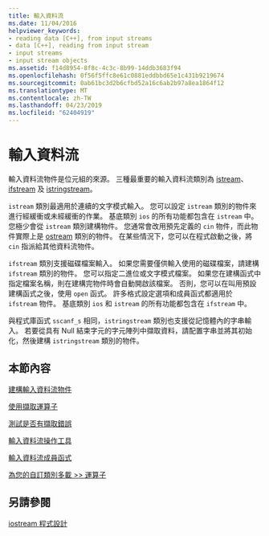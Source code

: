 ```yaml
---
title: 輸入資料流
ms.date: 11/04/2016
helpviewer_keywords:
- reading data [C++], from input streams
- data [C++], reading from input stream
- input streams
- input stream objects
ms.assetid: f14d8954-8f8c-4c3c-8b99-14ddb3683f94
ms.openlocfilehash: 0f56f5ffc8e61c0881eddbbd65e1c431b9219674
ms.sourcegitcommit: 0ab61bc3d2b6cfbd52a16c6ab2b97a8ea1864f12
ms.translationtype: MT
ms.contentlocale: zh-TW
ms.lasthandoff: 04/23/2019
ms.locfileid: "62404919"
---
```

# <a name="input-streams"></a>輸入資料流

輸入資料流物件是位元組的來源。 三種最重要的輸入資料流類別為 [istream](../standard-library/basic-istream-class.md)、[ifstream](../standard-library/basic-ifstream-class.md) 及 [istringstream](../standard-library/basic-istringstream-class.md)。

`istream` 類別最適用於連續的文字模式輸入。 您可以設定 `istream` 類別的物件來進行經緩衝或未經緩衝的作業。 基底類別 `ios` 的所有功能都包含在 `istream` 中。 您極少會從 `istream` 類別建構物件。 您通常會改用預先定義的 `cin` 物件，而此物件實際上是 [ostream](../standard-library/basic-ostream-class.md) 類別的物件。 在某些情況下，您可以在程式啟動之後，將 `cin` 指派給其他資料流物件。

`ifstream` 類別支援磁碟檔案輸入。 如果您需要僅供輸入使用的磁碟檔案，請建構 `ifstream` 類別的物件。 您可以指定二進位或文字模式檔案。 如果您在建構函式中指定檔案名稱，則在建構完物件時會自動開啟該檔案。 否則，您可以在叫用預設建構函式之後，使用 `open` 函式。 許多格式設定選項和成員函式都適用於 `ifstream` 物件。 基底類別 `ios` 和 `istream` 的所有功能都包含在 `ifstream` 中。

與程式庫函式 `sscanf_s` 相同，`istringstream` 類別也支援從記憶體內的字串輸入。 若要從具有 Null 結束字元的字元陣列中擷取資料，請配置字串並將其初始化，然後建構 `istringstream` 類別的物件。

## <a name="in-this-section"></a>本節內容

[建構輸入資料流物件](../standard-library/constructing-input-stream-objects.md)

[使用擷取運算子](../standard-library/using-extraction-operators.md)

[測試是否有擷取錯誤](../standard-library/testing-for-extraction-errors.md)

[輸入資料流操作工具](../standard-library/input-stream-manipulators.md)

[輸入資料流成員函式](../standard-library/input-stream-member-functions.md)

[為您的自訂類別多載 >> 運算子](../standard-library/overloading-the-input-operator-for-your-own-classes.md)

## <a name="see-also"></a>另請參閱

[iostream 程式設計](../standard-library/iostream-programming.md)<br/>
